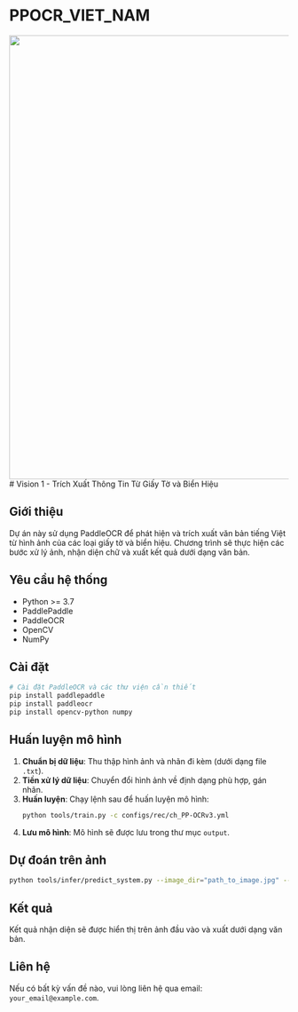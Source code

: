 <p align="center">
<H1>PPOCR_VIET_NAM</H1>
</p>

<div align="center">
    <img src="https://github.com/PaddlePaddle/PaddleOCR/releases/download/v2.8.0/demo.gif" width="800">
</div>
# Vision 1 - Trích Xuất Thông Tin Từ Giấy Tờ và Biển Hiệu

## Giới thiệu
Dự án này sử dụng PaddleOCR để phát hiện và trích xuất văn bản tiếng Việt từ hình ảnh của các loại giấy tờ và biển hiệu. Chương trình sẽ thực hiện các bước xử lý ảnh, nhận diện chữ và xuất kết quả dưới dạng văn bản.

## Yêu cầu hệ thống
- Python >= 3.7
- PaddlePaddle
- PaddleOCR
- OpenCV
- NumPy

## Cài đặt
```bash
# Cài đặt PaddleOCR và các thư viện cần thiết
pip install paddlepaddle
pip install paddleocr
pip install opencv-python numpy
```

## Huấn luyện mô hình
1. **Chuẩn bị dữ liệu**: Thu thập hình ảnh và nhãn đi kèm (dưới dạng file `.txt`).
2. **Tiền xử lý dữ liệu**: Chuyển đổi hình ảnh về định dạng phù hợp, gán nhãn.
3. **Huấn luyện**: Chạy lệnh sau để huấn luyện mô hình:
   ```bash
   python tools/train.py -c configs/rec/ch_PP-OCRv3.yml
   ```
4. **Lưu mô hình**: Mô hình sẽ được lưu trong thư mục `output`.

## Dự đoán trên ảnh
```bash
python tools/infer/predict_system.py --image_dir="path_to_image.jpg" --det_model_dir="path_to_det_model" --rec_model_dir="path_to_rec_model" --use_angle_cls=True
```

## Kết quả
Kết quả nhận diện sẽ được hiển thị trên ảnh đầu vào và xuất dưới dạng văn bản.

## Liên hệ
Nếu có bất kỳ vấn đề nào, vui lòng liên hệ qua email: `your_email@example.com`.
